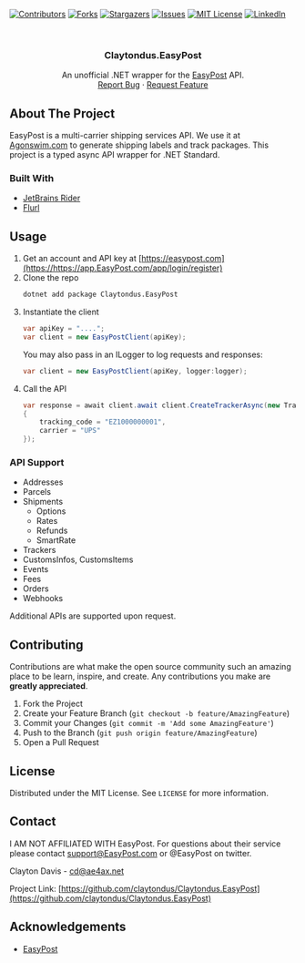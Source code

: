 
[![Contributors][contributors-shield]][contributors-url]
[![Forks][forks-shield]][forks-url]
[![Stargazers][stars-shield]][stars-url]
[![Issues][issues-shield]][issues-url]
[![MIT License][license-shield]][license-url]
[![LinkedIn][linkedin-shield]][linkedin-url]



<!-- PROJECT LOGO -->
<br />
<p align="center">
  <h3 align="center">Claytondus.EasyPost</h3>

  <p align="center">
    An unofficial .NET wrapper for the <a href="https://www.EasyPost.com">EasyPost</a> API.
    <br />
    <a href="https://github.com/claytondus/Claytondus.EasyPost/issues">Report Bug</a>
    ·
    <a href="https://github.com/claytondus/Claytondus.EasyPost/issues">Request Feature</a>
  </p>
</p>



<!-- ABOUT THE PROJECT -->
## About The Project

EasyPost is a multi-carrier shipping services API.  We use it at [Agonswim.com](https://www.agonswim.com) to generate shipping labels and track packages.  This project is a typed async API wrapper for .NET Standard. 

### Built With

* [JetBrains Rider](https://jetbrains.com/rider)
* [Flurl](https://flurl.dev)


## Usage

1. Get an account and API key at [https://easypost.com](https://https://app.EasyPost.com/app/login/register)
2. Clone the repo
   ```sh
   dotnet add package Claytondus.EasyPost
   ```
3. Instantiate the client
   ```C#
   var apiKey = "....";
   var client = new EasyPostClient(apiKey);
   ```
   You may also pass in an ILogger to log requests and responses:
   ```C#
   var client = new EasyPostClient(apiKey, logger:logger);
   ```
4. Call the API
   ```C#
   var response = await client.await client.CreateTrackerAsync(new Tracker
   {
       tracking_code = "EZ1000000001",
       carrier = "UPS"
   });
   ```

### API Support
* Addresses
* Parcels
* Shipments
   * Options
   * Rates
   * Refunds
   * SmartRate
* Trackers
* CustomsInfos, CustomsItems
* Events
* Fees
* Orders
* Webhooks

Additional APIs are supported upon request.



<!-- CONTRIBUTING -->
## Contributing

Contributions are what make the open source community such an amazing place to be learn, inspire, and create. Any contributions you make are **greatly appreciated**.

1. Fork the Project
2. Create your Feature Branch (`git checkout -b feature/AmazingFeature`)
3. Commit your Changes (`git commit -m 'Add some AmazingFeature'`)
4. Push to the Branch (`git push origin feature/AmazingFeature`)
5. Open a Pull Request



<!-- LICENSE -->
## License

Distributed under the MIT License. See `LICENSE` for more information.



<!-- CONTACT -->
## Contact

I AM NOT AFFILIATED WITH EasyPost.  For questions about their service please contact support@EasyPost.com or @EasyPost on twitter.

Clayton Davis - cd@ae4ax.net

Project Link: [https://github.com/claytondus/Claytondus.EasyPost](https://github.com/claytondus/Claytondus.EasyPost)



<!-- ACKNOWLEDGEMENTS -->
## Acknowledgements
* [EasyPost](https://EasyPost.com)



<!-- MARKDOWN LINKS & IMAGES -->
<!-- https://www.markdownguide.org/basic-syntax/#reference-style-links -->
[contributors-shield]: https://img.shields.io/github/contributors/claytondus/Claytondus.EasyPost.svg?style=for-the-badge
[contributors-url]: https://github.com/claytondus/Claytondus.EasyPost/graphs/contributors
[forks-shield]: https://img.shields.io/github/forks/claytondus/Claytondus.EasyPost.svg?style=for-the-badge
[forks-url]: https://github.com/claytondus/Claytondus.EasyPost/network/members
[stars-shield]: https://img.shields.io/github/stars/claytondus/Claytondus.EasyPost.svg?style=for-the-badge
[stars-url]: https://github.com/claytondus/Claytondus.EasyPost/stargazers
[issues-shield]: https://img.shields.io/github/issues/claytondus/Claytondus.EasyPost.svg?style=for-the-badge
[issues-url]: https://github.com/claytondus/Claytondus.EasyPost/issues
[license-shield]: https://img.shields.io/github/license/claytondus/Claytondus.EasyPost.svg?style=for-the-badge
[license-url]: https://github.com/claytondus/Claytondus.EasyPost/blob/master/LICENSE
[linkedin-shield]: https://img.shields.io/badge/-LinkedIn-black.svg?style=for-the-badge&logo=linkedin&colorB=555
[linkedin-url]: https://linkedin.com/in/claytond

